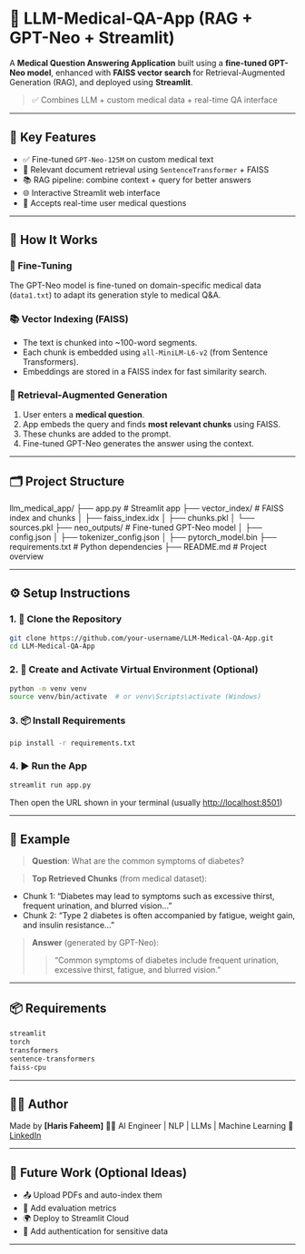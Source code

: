 # 🧠 LLM-Medical-QA-App (RAG + GPT-Neo + Streamlit)

A **Medical Question Answering Application** built using a **fine-tuned GPT-Neo model**, enhanced with **FAISS vector search** for Retrieval-Augmented Generation (RAG), and deployed using **Streamlit**.

> ✅ Combines LLM + custom medical data + real-time QA interface

---

## 📌 Key Features

- ✅ Fine-tuned `GPT-Neo-125M` on custom medical text
- 🔎 Relevant document retrieval using `SentenceTransformer` + FAISS
- 📚 RAG pipeline: combine context + query for better answers
- 🌐 Interactive Streamlit web interface
- 💬 Accepts real-time user medical questions

---

## 🧠 How It Works

### 🔧 Fine-Tuning
The GPT-Neo model is fine-tuned on domain-specific medical data (`data1.txt`) to adapt its generation style to medical Q&A.

### 📚 Vector Indexing (FAISS)
- The text is chunked into ~100-word segments.
- Each chunk is embedded using `all-MiniLM-L6-v2` (from Sentence Transformers).
- Embeddings are stored in a FAISS index for fast similarity search.

### 🔁 Retrieval-Augmented Generation
1. User enters a **medical question**.
2. App embeds the query and finds **most relevant chunks** using FAISS.
3. These chunks are added to the prompt.
4. Fine-tuned GPT-Neo generates the answer using the context.

---

## 🗂️ Project Structure

llm_medical_app/
├── app.py # Streamlit app
├── vector_index/ # FAISS index and chunks
│ ├── faiss_index.idx
│ ├── chunks.pkl
│ └── sources.pkl
├── neo_outputs/ # Fine-tuned GPT-Neo model
│ ├── config.json
│ ├── tokenizer_config.json
│ ├── pytorch_model.bin
├── requirements.txt # Python dependencies
├── README.md # Project overview


---

## ⚙️ Setup Instructions

### 1. 🔽 Clone the Repository

```bash
git clone https://github.com/your-username/LLM-Medical-QA-App.git
cd LLM-Medical-QA-App
````

### 2. 🐍 Create and Activate Virtual Environment (Optional)

```bash
python -m venv venv
source venv/bin/activate  # or venv\Scripts\activate (Windows)
```

### 3. 📦 Install Requirements

```bash
pip install -r requirements.txt
```

### 4. ▶️ Run the App

```bash
streamlit run app.py
```

Then open the URL shown in your terminal (usually [http://localhost:8501](http://localhost:8501))

---

## 🧪 Example

> **Question**: What are the common symptoms of diabetes?

> **Top Retrieved Chunks** (from medical dataset):

* Chunk 1: “Diabetes may lead to symptoms such as excessive thirst, frequent urination, and blurred vision...”
* Chunk 2: “Type 2 diabetes is often accompanied by fatigue, weight gain, and insulin resistance...”

> **Answer** (generated by GPT-Neo):
>
> > “Common symptoms of diabetes include frequent urination, excessive thirst, fatigue, and blurred vision.”

---

## 📦 Requirements

```txt
streamlit
torch
transformers
sentence-transformers
faiss-cpu
```

---

## 🙋‍♂️ Author

Made by **\[Haris Faheem]**
🧑‍💻 AI Engineer | NLP | LLMs | Machine Learning
🔗 [LinkedIn](https://www.linkedin.com/in/haris-faheem-1376982a3/)

---

## 📌 Future Work (Optional Ideas)

* 📤 Upload PDFs and auto-index them
* 🧪 Add evaluation metrics
* 🌍 Deploy to Streamlit Cloud
* 🔐 Add authentication for sensitive data

---
